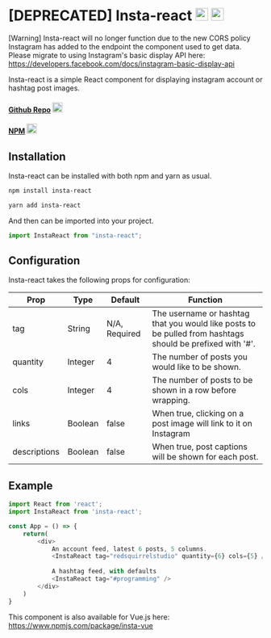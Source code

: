 # [DEPRECATED] Insta-react <img width=25 src="https://devicon.dev/devicon.git/icons/react/react-original.svg"> <img width=25 src="https://instagram-brand.com/wp-content/uploads/2016/11/Instagram_AppIcon_Aug2017.png?w=300">

[Warning] Insta-react will no longer function due to the new CORS policy Instagram has added to the endpoint the component used to get data.
Please migrate to using Instagram's basic display API here: <a href="https://developers.facebook.com/docs/instagram-basic-display-api"> https://developers.facebook.com/docs/instagram-basic-display-api </a>

Insta-react is a simple React component for displaying instagram account or hashtag post images.

#### <a href="https://github.com/redsquirrelstudio/insta-react">Github Repo</a> <img width=20 src="https://devicon.dev/devicon.git/icons/github/github-original.svg" >
#### <a href="https://www.npmjs.com/package/insta-react">NPM</a> <img width=20 src="https://devicon.dev/devicon.git/icons/npm/npm-original-wordmark.svg" >

## Installation
Insta-react can be installed with both npm and yarn as usual.
```bash
npm install insta-react

yarn add insta-react
```

And then can be imported into your project.
```js
import InstaReact from "insta-react";
```

## Configuration

Insta-react takes the following props for configuration:
<table>
    <thead>
        <th>Prop</th>
        <th>Type</th>
        <th>Default</th>
        <th>Function</th>
    </thead>
    <tbody>
        <tr>
            <td>tag</td>
            <td>String</td>
            <td>N/A, Required</td>
            <td>The username or hashtag that you would like posts to be pulled from hashtags should be prefixed with '#'.</td>
        </tr>
        <tr>
            <td>quantity</td>
            <td>Integer</td>
            <td>4</td>
            <td>The number of posts you would like to be shown.</td>
        </tr>
        <tr>
            <td>cols</td>
            <td>Integer</td>
            <td>4</td>
            <td>The number of posts to be shown in a row before wrapping.</td>
        </tr>
         <tr>
            <td>links</td>
            <td>Boolean</td>
            <td>false</td>
            <td>When true, clicking on a post image will link to it on Instagram</td>
        </tr>
         <tr>
            <td>descriptions</td>
            <td>Boolean</td>
            <td>false</td>
            <td>When true, post captions will be shown for each post.</td>
        </tr>
    </tbody>
</table>

## Example
```js
import React from 'react';
import InstaReact from 'insta-react';

const App = () => {
    return(
        <div>
            An account feed, latest 6 posts, 5 columns.
            <InstaReact tag="redsquirrelstudio" quantity={6} cols={5} />
            
            A hashtag feed, with defaults
            <InstaReact tag="#programming" />
        </div>
    )
}

```

This component is also available for Vue.js here: https://www.npmjs.com/package/insta-vue





